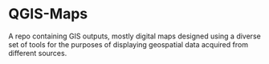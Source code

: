# QGIS-Maps
A repo containing GIS outputs, mostly digital maps designed using a diverse set of tools for the purposes of displaying geospatial data acquired from different sources. 
